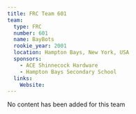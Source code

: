 ```yaml
---
title: FRC Team 601
team:
  type: FRC
  number: 601
  name: BayBots
  rookie_year: 2001
  location: Hampton Bays, New York, USA
  sponsors:
    - ACE Shinnecock Hardware
    - Hampton Bays Secondary School
  links:
    Website: 
---
```

No content has been added for this team